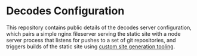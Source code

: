 # Decodes Configuration

This repository contains public details of the decodes server configuration, which pairs a simple nginx fileserver serving the static site with a node server process that listens for pushes to a set of git repositories, and triggers builds of the static site using [custom site generation tooling](http://github.com/work-shop/decod.es).
